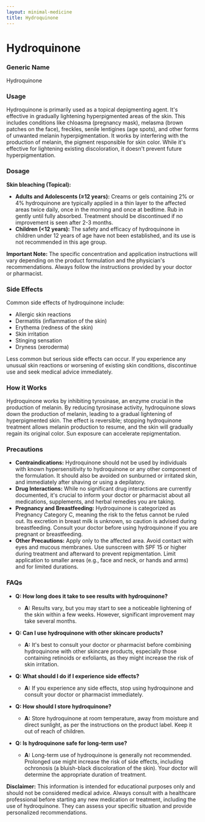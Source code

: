 ```yaml
---
layout: minimal-medicine
title: Hydroquinone
---
```


# Hydroquinone
### Generic Name
Hydroquinone

### Usage
Hydroquinone is primarily used as a topical depigmenting agent.  It's effective in gradually lightening hyperpigmented areas of the skin. This includes conditions like chloasma (pregnancy mask), melasma (brown patches on the face), freckles, senile lentigines (age spots), and other forms of unwanted melanin hyperpigmentation.  It works by interfering with the production of melanin, the pigment responsible for skin color.  While it's effective for lightening existing discoloration, it doesn't prevent future hyperpigmentation.

### Dosage
**Skin bleaching (Topical):**

* **Adults and Adolescents (≥12 years):**  Creams or gels containing 2% or 4% hydroquinone are typically applied in a thin layer to the affected areas twice daily, once in the morning and once at bedtime.  Rub in gently until fully absorbed. Treatment should be discontinued if no improvement is seen after 2-3 months.
* **Children (<12 years):** The safety and efficacy of hydroquinone in children under 12 years of age have not been established, and its use is not recommended in this age group.

**Important Note:**  The specific concentration and application instructions will vary depending on the product formulation and the physician's recommendations. Always follow the instructions provided by your doctor or pharmacist.


### Side Effects
Common side effects of hydroquinone include:

* Allergic skin reactions
* Dermatitis (inflammation of the skin)
* Erythema (redness of the skin)
* Skin irritation
* Stinging sensation
* Dryness (xeroderma)


Less common but serious side effects can occur.  If you experience any unusual skin reactions or worsening of existing skin conditions, discontinue use and seek medical advice immediately.


### How it Works
Hydroquinone works by inhibiting tyrosinase, an enzyme crucial in the production of melanin. By reducing tyrosinase activity, hydroquinone slows down the production of melanin, leading to a gradual lightening of hyperpigmented skin.  The effect is reversible; stopping hydroquinone treatment allows melanin production to resume, and the skin will gradually regain its original color.  Sun exposure can accelerate repigmentation.


### Precautions
* **Contraindications:** Hydroquinone should not be used by individuals with known hypersensitivity to hydroquinone or any other component of the formulation.  It should also be avoided on sunburned or irritated skin, and immediately after shaving or using a depilatory.
* **Drug Interactions:** While no significant drug interactions are currently documented, it's crucial to inform your doctor or pharmacist about all medications, supplements, and herbal remedies you are taking.
* **Pregnancy and Breastfeeding:** Hydroquinone is categorized as Pregnancy Category C, meaning the risk to the fetus cannot be ruled out.  Its excretion in breast milk is unknown, so caution is advised during breastfeeding.  Consult your doctor before using hydroquinone if you are pregnant or breastfeeding.
* **Other Precautions:**  Apply only to the affected area. Avoid contact with eyes and mucous membranes.  Use sunscreen with SPF 15 or higher during treatment and afterward to prevent repigmentation. Limit application to smaller areas (e.g., face and neck, or hands and arms) and for limited durations.

### FAQs

* **Q: How long does it take to see results with hydroquinone?**
    * **A:** Results vary, but you may start to see a noticeable lightening of the skin within a few weeks. However, significant improvement may take several months.

* **Q: Can I use hydroquinone with other skincare products?**
    * **A:**  It's best to consult your doctor or pharmacist before combining hydroquinone with other skincare products, especially those containing retinoids or exfoliants, as they might increase the risk of skin irritation.

* **Q: What should I do if I experience side effects?**
    * **A:** If you experience any side effects, stop using hydroquinone and consult your doctor or pharmacist immediately.

* **Q: How should I store hydroquinone?**
    * **A:** Store hydroquinone at room temperature, away from moisture and direct sunlight, as per the instructions on the product label. Keep it out of reach of children.

* **Q: Is hydroquinone safe for long-term use?**
    * **A:**  Long-term use of hydroquinone is generally not recommended. Prolonged use might increase the risk of side effects, including ochronosis (a bluish-black discoloration of the skin).  Your doctor will determine the appropriate duration of treatment.


**Disclaimer:**  This information is intended for educational purposes only and should not be considered medical advice. Always consult with a healthcare professional before starting any new medication or treatment, including the use of hydroquinone.  They can assess your specific situation and provide personalized recommendations.
